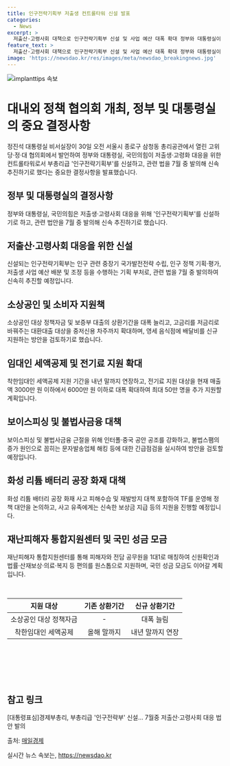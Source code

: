 ```yaml
---
title: 인구전략기획부 저출생 컨트롤타워 신설 발표
categories:
  - News
excerpt: >
  저출산·고령사회 대책으로 인구전략기획부 신설 및 사업 예산 대폭 확대 정부와 대통령실이 신설되는 인구전략기획부를 통해 저출산·고령화 대응을 강화하기로 했다. 또한, 소상공인 지원책 강화로 정부의 음식점 배달비 지원 등 실질적인 혜택이 확대될 예정이다. 불법스팸문자에 대한 긴급 점검 및 대책 마련, 화성 화재 유족 보상금 신속 지급 등도 당정과 대통령실의 주요 정책 사항 중 하나로 부각된다.
feature_text: >
  저출산·고령사회 대책으로 인구전략기획부 신설 및 사업 예산 대폭 확대 정부와 대통령실이 신설되는 인구전략기획부를 통해 저출산·고령화 대응을 강화하기로 했다. 또한, 소상공인 지원책 강화로 정부의 음식점 배달비 지원 등 실질적인 혜택이 확대될 예정이다. 불법스팸문자에 대한 긴급 점검 및 대책 마련, 화성 화재 유족 보상금 신속 지급 등도 당정과 대통령실의 주요 정책 사항 중 하나로 부각된다.
image: 'https://newsdao.kr/res/images/meta/newsdao_breakingnews.jpg'
---
```


<p><img src="https://newsdao.kr/res/images/meta/newsdao_breakingnews.jpg" alt="implanttips 속보" /></p>

<h1>대내외 정책 협의회 개최, 정부 및 대통령실의 중요 결정사항</h1>

<p data-ke-size="size16">정진석 대통령실 비서실장이 30일 오전 서울시 종로구 삼청동 총리공관에서 열린 고위 당·정·대 협의회에서 발언하여 정부와 대통령실, 국민의힘이 저출생·고령화 대응을 위한 컨트롤타워로서 부총리급 '인구전략기획부'를 신설하고, 관련 법을 7월 중 발의해 신속 추진하기로 했다는 중요한 결정사항을 발표했습니다.</p>

<h2>정부 및 대통령실의 결정사항</h2>

<p data-ke-size="size16">정부와 대통령실, 국민의힘은 저출생·고령사회 대응을 위해 '인구전략기획부'를 신설하기로 하고, 관련 법안을 7월 중 발의해 신속 추진하기로 했습니다.</p>

<h2>저출산·고령사회 대응을 위한 신설</h2>

<p data-ke-size="size16">신설되는 인구전략기획부는 인구 관련 중장기 국가발전전략 수립, 인구 정책 기획·평가, 저출생 사업 예산 배분 및 조정 등을 수행하는 기획 부처로, 관련 법을 7월 중 발의하여 신속히 추진할 예정입니다.</p>

<h2>소상공인 및 소비자 지원책</h2>

<p data-ke-size="size16">소상공인 대상 정책자금 및 보증부 대출의 상환기간을 대폭 늘리고, 고금리를 저금리로 바꿔주는 대환대출 대상을 중저신용 차주까지 확대하며, 영세 음식점에 배달비를 신규 지원하는 방안을 검토하기로 했습니다.</p>

<h2>임대인 세액공제 및 전기료 지원 확대</h2>

<p data-ke-size="size16">착한임대인 세액공제 지원 기간을 내년 말까지 연장하고, 전기료 지원 대상을 현재 매출액 3000만 원 이하에서 6000만 원 이하로 대폭 확대하여 최대 50만 명을 추가 지원할 계획입니다.</p>

<h2>보이스피싱 및 불법사금융 대책</h2>

<p data-ke-size="size16">보이스피싱 및 불법사금융 근절을 위해 인터폴·중국 공안 공조를 강화하고, 불법스팸의 증가 원인으로 꼽히는 문자발송업체 해킹 등에 대한 긴급점검을 실시하여 방안을 검토할 예정입니다.</p>

<h2>화성 리튬 배터리 공장 화재 대책</h2>

<p data-ke-size="size16">화성 리튬 배터리 공장 화재 사고 피해수습 및 재발방지 대책 포함하여 TF를 운영해 정책 대안을 논의하고, 사고 유족에게는 신속한 보상금 지급 등의 지원을 진행할 예정입니다.</p>

<h2>재난피해자 통합지원센터 및 국민 성금 모금</h2>

<p data-ke-size="size16">재난피해자 통합지원센터를 통해 피해자와 전담 공무원을 1대1로 매칭하여 신원확인과 법률·산재보상·의료·복지 등 편의를 원스톱으로 지원하며, 국민 성금 모금도 이어갈 계획입니다.</p>

<p data-ke-size="size16">&nbsp;</p>

<table>
    <thead>
        <tr>
            <th style="text-align: center;">지원 대상</th>
            <th style="text-align: center;">기존 상환기간</th>
            <th style="text-align: center;">신규 상환기간</th>
        </tr>
    </thead>
    <tbody>
        <tr>
            <td style="text-align: center;">소상공인 대상 정책자금</td>
            <td style="text-align: center;">-</td>
            <td style="text-align: center;">대폭 늘림</td>
        </tr>
        <tr>
            <td style="text-align: center;">착한임대인 세액공제</td>
            <td style="text-align: center;">올해 말까지</td>
            <td style="text-align: center;">내년 말까지 연장</td>
        </tr>
    </tbody>
</table>

<p data-ke-size="size16">&nbsp;</p>

<p data-ke-size="size16">&nbsp;</p>

<p data-ke-size="size16">&nbsp;</p>

<h2>참고 링크</h2>

<p data-ke-size="size16">[대통령표심]경제부총리, 부총리급 '인구전략부' 신설… 7월중 저출산·고령사회 대응 법안 발의</p>

<p data-ke-size="size16">출처: <a href="http://mks.co.kr/news/finance/view/2021/06/120789/">매일경제</a></p>
실시간 뉴스 속보는, <a href="https://newsdao.kr" rel="dofollow">https://newsdao.kr</a>


